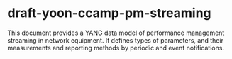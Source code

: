 # draft-yoon-ccamp-pm-streaming
This document provides a YANG data model of performance management streaming in network equipment. It defines types of parameters, and their measurements and reporting methods  by periodic and event notifications.
